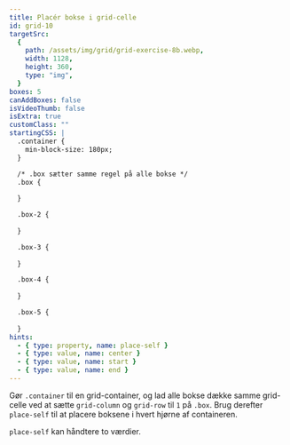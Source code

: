 ```yaml
---
title: Placér bokse i grid-celle
id: grid-10
targetSrc:
  {
    path: /assets/img/grid/grid-exercise-8b.webp,
    width: 1128,
    height: 360,
    type: "img",
  }
boxes: 5
canAddBoxes: false
isVideoThumb: false
isExtra: true
customClass: ""
startingCSS: |
  .container {
    min-block-size: 180px;
  }

  /* .box sætter samme regel på alle bokse */
  .box {
    
  }

  .box-2 {
    
  }

  .box-3 {
    
  }

  .box-4 {
    
  }

  .box-5 {
    
  }
hints:
  - { type: property, name: place-self }
  - { type: value, name: center }
  - { type: value, name: start }
  - { type: value, name: end }
---
```


Gør <code class="token selector">.container</code> til en grid-container, og lad alle bokse dække samme grid-celle ved at sætte `grid-column` og `grid-row` til <code data-type="value">1</code> på <code class="token selector">.box</code>. Brug derefter `place-self` til at placere boksene i hvert hjørne af containeren.

`place-self` kan håndtere to værdier.
